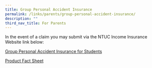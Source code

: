 ```yaml
---
title: Group Personal Accident Insurance
permalink: /links/parents/group-personal-accident-insurance/
description: ""
third_nav_title: For Parents
---
```

In the event of a claim you may submit via the NTUC Income Insurance Website link below:

  

  

[Group Personal Accident Insurance for Students](https://studentgpa.incomegroupins.com.sg/#/dashboard)

[Product Fact Sheet](/files/Insurance%20Product%20Fact%20Sheet%202022%20Sep%20Update.pdf)